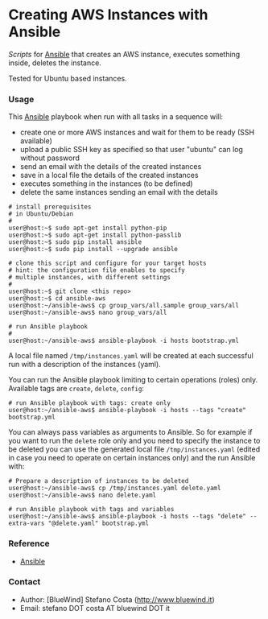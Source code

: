 # Creating AWS Instances with Ansible

*Scripts* for [Ansible](http://www.ansible.com) that creates an AWS instance, executes something inside, deletes the instance.

Tested for Ubuntu based instances.

### Usage

This [Ansible](http://www.ansible.com) playbook when run with all tasks
in a sequence will:

* create one or more AWS instances and wait for them to be ready (SSH available)
* upload a public SSH key as specified so that user "ubuntu" can log without password
* send an email with the details of the created instances
* save in a local file the details of the created instances
* executes something in the instances (to be defined)
* delete the same instances sending an email with the details


```
# install prerequisites
# in Ubuntu/Debian
#
user@host:~$ sudo apt-get install python-pip
user@host:~$ sudo apt-get install python-passlib
user@host:~$ sudo pip install ansible
user@host:~$ sudo pip install --upgrade ansible

# clone this script and configure for your target hosts
# hint: the configuration file enables to specify
# multiple instances, with different settings
#
user@host:~$ git clone <this repo>
user@host:~$ cd ansible-aws
user@host:~/ansible-aws$ cp group_vars/all.sample group_vars/all
user@host:~/ansible-aws$ nano group_vars/all

# run Ansible playbook
#
user@host:~/ansible-aws$ ansible-playbook -i hosts bootstrap.yml
```

A local file named ```/tmp/instances.yaml``` will be created at each
successful run with a description of the instances (yaml).

You can run the Ansible playbook limiting to certain operations (roles)
only. Available tags are ```create```, ```delete```, ```config```:

```
# run Ansible playbook with tags: create only
user@host:~/ansible-aws$ ansible-playbook -i hosts --tags "create" bootstrap.yml
```

You can always pass variables as arguments to Ansible.
So for example if you want to run the ```delete``` role only and you
need to specify the instance to be deleted you can use the generated
local file ```/tmp/instances.yaml``` (edited in case you need to operate
on certain instances only) and the run Ansible with:

```
# Prepare a description of instances to be deleted
user@host:~/ansible-aws$ cp /tmp/instances.yaml delete.yaml
user@host:~/ansible-aws$ nano delete.yaml

# run Ansible playbook with tags and variables
user@host:~/ansible-aws$ ansible-playbook -i hosts --tags "delete" --extra-vars "@delete.yaml" bootstrap.yml
```

### Reference

* [Ansible](http://www.ansible.com/)

### Contact

* Author: [BlueWind] Stefano Costa (http://www.bluewind.it)
* Email: stefano DOT costa AT bluewind DOT it

